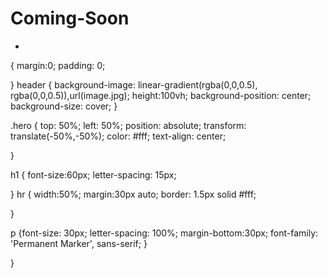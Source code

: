 # Coming-Soon
*
{
    margin:0;
    padding: 0;

}
header
{
    background-image: linear-gradient(rgba(0,0,0.5), rgba(0,0,0.5)),url(image.jpg);
    height:100vh;
    background-position: center;
    background-size: cover;
}

.hero
{
    top: 50%;
    left: 50%;
    position: absolute;
    transform: translate(-50%,-50%);
    color: #fff;
    text-align: center;
    
}

h1
{
    font-size:60px;
    letter-spacing: 15px;
    
}
hr
{
    width:50%;
    margin:30px auto;
    border: 1.5px solid #fff;
    
}

p
{font-size: 30px;
    letter-spacing: 100%; 
    margin-bottom:30px;
    font-family: 'Permanent Marker', sans-serif;
}
    

}
